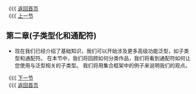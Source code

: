 《《《 [返回首页](../README.md)     </br>
《《《 [上一节](../ch01/05_Assertions.md)

## 第二章(子类型化和通配符)

- 现在我们已经介绍了基础知识，我们可以开始涉及更多高级功能泛型，如子类型和通配符。 
在本节中，我们将回顾如何分类作品，我们将看到通配符如何让您使用与泛型相关的子类型。
我们将用集合框架中的例子来说明我们的观点。

《《《 [下一节](01_Subtyping_and_the_Substitution_Principle.md) </br>
《《《 [返回首页](../README.md)